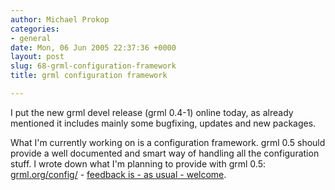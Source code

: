 ```yaml
---
author: Michael Prokop
categories:
- general
date: Mon, 06 Jun 2005 22:37:36 +0000
layout: post
slug: 68-grml-configuration-framework
title: grml configuration framework

---
```

I put the new grml devel release (grml 0\.4\-1\) online today, as already mentioned it includes mainly some bugfixing, updates and new packages.

What I'm currently working on is a configuration framework. grml 0\.5 should provide a well documented and smart way of handling all the configuration stuff. I wrote down what I'm planning to provide with grml 0\.5: [grml.org/config/](https://grml.org/config/) - [feedback is - as usual - welcome](https://grml.org/contact/).
